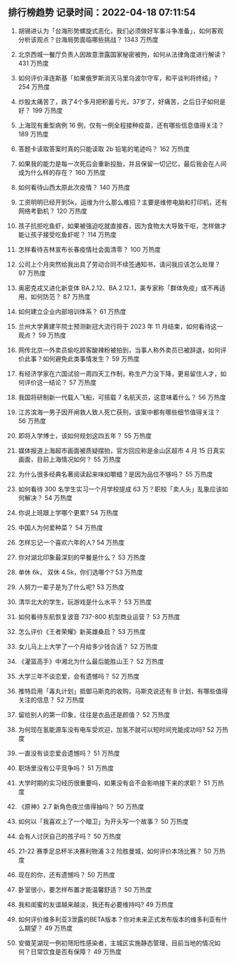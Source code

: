 
## 排行榜趋势 记录时间：2022-04-18 07:11:54
  
  1. 胡锡进认为「台海形势螺旋式恶化，我们必须做好军事斗争准备」，如何客观分析该观点？台海局势面临哪些挑战？ 1343 万热度
    
  2. 北京西城一餐厅负责人因故意泄露国家秘密被拘，如何从法律角度进行解读？ 431 万热度
    
  3. 如何评价泽连斯基「如果俄罗斯消灭马里乌波尔守军，和平谈判将终结」? 254 万热度
    
  4. 炒股太痛苦了，跌了4个多月把积蓄亏光，37岁了，好痛苦，之后日子如何是好？ 199 万热度
    
  5. 上海现有重型病例 16 例，仅有一例全程接种疫苗，还有哪些信息值得关注？ 189 万热度
    
  6. 答题卡读取答案时真的只能读取 2b 铅笔的笔迹吗？ 162 万热度
    
  7. 如果我的能力是每一次死后会重新投胎，并且保留一切记忆，最后我会在人间成为什么样的存在？ 160 万热度
    
  8. 如何看待山西太原此次疫情？ 140 万热度
    
  9. 工资明明已经开到5k，运维为什么那么难招？主要是维修电脑和打印机，还有网络考勤机？ 120 万热度
    
  10. 孩子抗拒吃鱼虾，如果被强迫吃就直接吞，因为食物太大导致干呕，怎样做才能让孩子接受吃鱼虾呢？ 114 万热度
    
  11. 怎样看待吉林宣布长春疫情社会面清零？ 100 万热度
    
  12. 公司上个月突然给我出具了劳动合同不续签通知书，请问我应该怎么处理？ 97 万热度
    
  13. 奥密克戎又进化新变体 BA.2.12、BA.2.12.1，美专家称「群体免疫」或不再适用，如何防范？ 87 万热度
    
  14. 如何建立企业内部培训体系？ 61 万热度
    
  15. 兰州大学黄建平院士预测新冠大流行将于 2023 年 11 月结束，如何看待这一观点？ 59 万热度
    
  16. 网传北京一外卖员偷吃顾客酸辣粉被拍到，当事人称外卖员已被辞退，如何评价此事？如何避免此类事情发生？ 59 万热度
    
  17. 有经济学家在六国试验一周四天工作制，称生产力没下降，更易留住人才，如何评价这一结论？ 57 万热度
    
  18. 我国将研制新一代载人飞船，可搭载 7 名航天员，这意味着什么？ 56 万热度
    
  19. 江苏滨海一男子因开闸救人致人死亡获刑，该案中都有哪些细节值得关注？ 56 万热度
    
  20. 即将入学博士，该如何规划这四五年？ 55 万热度
    
  21. 媒体报道上海超市画面被质疑摆拍，官方回应称是金山区超市 4 月 15 日真实画面，目前上海情况如何？ 55 万热度
    
  22. 为什么很多经典名著阅读起来味如嚼蜡？是因为品位不够吗？ 55 万热度
    
  23. 如何看待 300 名学生实习一个月学校提成 63 万？职校「卖人头」乱象应该如何解决？ 54 万热度
    
  24. 你说上班跟上学哪个更累? 54 万热度
    
  25. 中国人为何爱种菜？ 54 万热度
    
  26. 怎样忘记一个喜欢六年的人? 54 万热度
    
  27. 你对湖北印象最深刻的早餐是什么？ 53 万热度
    
  28. 单休 6k， 双休 4.5k，你们选哪个? 53 万热度
    
  29. 人努力一辈子是为了什么呢? 53 万热度
    
  30. 清华北大的学生，玩游戏是什么水平？ 53 万热度
    
  31. 如何看待东航恢复波音 737-800 机型商业运营？ 53 万热度
    
  32. 怎么评价《王者荣耀》新英雄桑启？ 53 万热度
    
  33. 女儿马上上大学了一个月给多少钱合适？ 52 万热度
    
  34. 《灌篮高手》中湘北为什么最后能胜山王？ 52 万热度
    
  35. 大学三年不谈恋爱，会有遗憾吗？ 52 万热度
    
  36. 推特启用「毒丸计划」抵御马斯克的收购，马斯克说还有 B 计划，有哪些值得关注的信息？ 52 万热度
    
  37. 留给别人的第一印象，往往是衣品还是颜值？ 52 万热度
    
  38. 为何现在氢能源车没有电车受欢迎，加氢不就可以短时间充能成功吗? 52 万热度
    
  39. 一直没有谈恋爱会遗憾吗？ 51 万热度
    
  40. 职场里没有公平竞争吗？ 51 万热度
    
  41. 大学时期的实习经历很重要吗，如果没有会不会影响接下来的求职？ 51 万热度
    
  42. 《原神》2.7 新角色夜兰值得抽吗？ 50 万热度
    
  43. 如何以「我喜欢上了一个暗卫」为开头写一个故事？ 50 万热度
    
  44. 会有人讨厌自己的孩子吗？ 50 万热度
    
  45. 21-22 赛季足总杯半决赛利物浦 3:2 险胜曼城，如何评价本场比赛？ 50 万热度
    
  46. 现在的你，还有遗憾吗？ 50 万热度
    
  47. 卧室很小，要怎样布置才能温馨舒适？ 50 万热度
    
  48. 我和闺蜜的友谊越来越淡，我还有必要维持吗? 49 万热度
    
  49. 如何评价维多利亚3泄露的BETA版本？你对未来正式发布版本的维多利亚有什么期望？ 49 万热度
    
  50. 安徽芜湖现一例初筛阳性感染者，主城区实施静态管理，目前当地的情况如何？日常饮食是否有保障？ 49 万热度
    